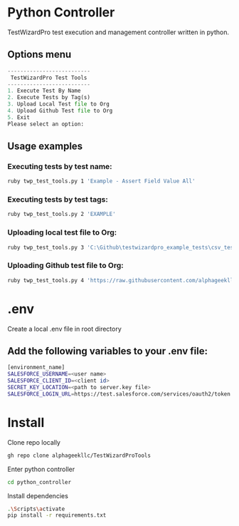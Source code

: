 # Python Controller 
TestWizardPro test execution and management controller written in python.

## Options menu
```python
--------------------------
 TestWizardPro Test Tools 
--------------------------
1. Execute Test By Name
2. Execute Tests by Tag(s)
3. Upload Local Test file to Org
4. Upload Github Test file to Org
5. Exit
Please select an option:
```

## Usage examples
### Executing tests by test name:
```bash
ruby twp_test_tools.py 1 'Example - Assert Field Value All'
```
### Executing tests by test tags:
```bash
ruby twp_test_tools.py 2 'EXAMPLE'
```
### Uploading local test file to Org:
```bash
ruby twp_test_tools.py 3 'C:\Github\testwizardpro_example_tests\csv_tests\Example - Assert Field Value All.csv'
```
### Uploading Github test file to Org:
```bash
ruby twp_test_tools.py 4 'https://raw.githubusercontent.com/alphageekllc/testwizardpro_example_tests/main/csv_tests/Example%20-%20Assert%20Field%20Value%20All.csv'
```

# .env
Create a local .env file in root directory 

## Add the following variables to your .env file:
```bash
[environment_name]
SALESFORCE_USERNAME=<user name>
SALESFORCE_CLIENT_ID=<client id>
SECRET_KEY_LOCATION=<path to server.key file>
SALESFORCE_LOGIN_URL=https://test.salesforce.com/services/oauth2/token
```
# Install
Clone repo locally
```bash
gh repo clone alphageekllc/TestWizardProTools
```
Enter python controller
```bash
cd python_controller
```
Install dependencies
```bash
.\Scripts\activate
pip install -r requirements.txt
```